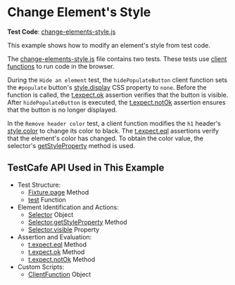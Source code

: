 # Change Element's Style

**Test Code**: [change-elements-style.js](change-elements-style.js)

This example shows how to modify an element's style from test code.

The [change-elements-style.js](change-elements-style.js) file contains two tests. These tests use [client functions](https://devexpress.github.io/testcafe/documentation/guides/basic-guides/obtain-client-side-info.html) to run code in the browser.

During the `Hide an element` test, the `hidePopulateButton` client function sets the `#populate` button's  [style.display](https://developer.mozilla.org/en-US/docs/Web/CSS/display) CSS property to `none`. Before the function is called, the [t.expect.ok](https://devexpress.github.io/testcafe/documentation/reference/test-api/testcontroller/expect/ok.html) assertion verifies that the button is visible. After `hidePopulateButton` is executed, the [t.expect.notOk](https://devexpress.github.io/testcafe/documentation/reference/test-api/testcontroller/expect/notok.html) assertion ensures that the button is no longer displayed.

In the `Remove header color` test, a client function modifies the `h1` header's [style.color](https://developer.mozilla.org/en-US/docs/Web/CSS/color) to change its color to black. The [t.expect.eql](https://devexpress.github.io/testcafe/documentation/reference/test-api/testcontroller/expect/ok.html) assertions verify that the element's color has changed. To obtain the color value, the selector's [getStyleProperty](https://devexpress.github.io/testcafe/documentation/reference/test-api/domnodestate.html) method is used.

## TestCafe API Used in This Example

* Test Structure:
  * [Fixture.page](https://devexpress.github.io/testcafe/documentation/reference/test-api/fixture/page.html) Method
  * [test](https://devexpress.github.io/testcafe/documentation/reference/test-api/global/test.html) Function
* Element Identification and Actions:
  * [Selector](https://devexpress.github.io/testcafe/documentation/reference/test-api/selector/) Object
  * [Selector.getStyleProperty](https://devexpress.github.io/testcafe/documentation/reference/test-api/domnodestate.html) Method
  * [Selector.visible](https://devexpress.github.io/testcafe/documentation/reference/test-api/domnodestate.html) Property
* Assertion and Evaluation:
  * [t.expect.eql](https://devexpress.github.io/testcafe/documentation/reference/test-api/testcontroller/expect/eql.html) Method
  * [t.expect.ok](https://devexpress.github.io/testcafe/documentation/reference/test-api/testcontroller/expect/ok.html) Method
  * [t.expect.notOk](https://devexpress.github.io/testcafe/documentation/reference/test-api/testcontroller/expect/notok.html) Method
* Custom Scripts:
  * [ClientFunction](https://devexpress.github.io/testcafe/documentation/reference/test-api/clientfunction/) Object
